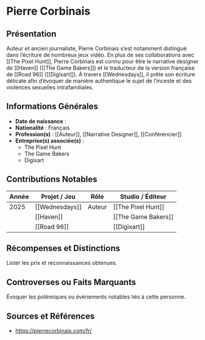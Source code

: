 
# Pierre Corbinais

## Présentation
Auteur et ancien journaliste, Pierre Corbinais s’est notamment distingué dans l’écriture de nombreux jeux vidéo. En plus de ses collaborations avec [[The Pixel Hunt]], Pierre Corbinais est connu pour être le narrative designer de [[Haven]] ([[The Game Bakers]]) et le traducteur de la version française de [[Road 96]] ([[Digixart]]). À travers [[Wednesdays]], il prête son écriture délicate afin d’évoquer de manière authentique le sujet de l’inceste et des violences sexuelles intrafamiliales. 

## Informations Générales
- **Date de naissance** :  
- **Nationalité** :  Français
- **Profession(s)** : [[Auteur]], [[Narrative Designer]], [[Conférencier]]
- **Entreprise(s) associée(s)** : 
	- The Pixel Hunt
	- The Game Bakers
	- Digixart

## Contributions Notables
| Année | Projet / Jeu   | Rôle   | Studio / Éditeur    |
| ----- | -------------- | ------ | ------------------- |
| 2025  | [[Wednesdays]] | Auteur | [[The Pixel Hunt]]  |
|       | [[Haven]]      |        | [[The Game Bakers]] |
|       | [[Road 96]]    |        | [[Digixart]]        |

## Récompenses et Distinctions
Lister les prix et reconnaissances obtenues.

## Controverses ou Faits Marquants
Évoquer les polémiques ou événements notables liés à cette personne.

## Sources et Références
- https://pierrecorbinais.com/fr/
